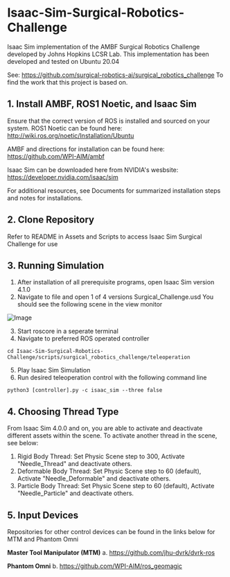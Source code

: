 # Isaac-Sim-Surgical-Robotics-Challenge
Isaac Sim implementation of the AMBF Surgical Robotics Challenge developed by Johns Hopkins LCSR Lab.
This implementation has been developed and tested on Ubuntu 20.04

See: https://github.com/surgical-robotics-ai/surgical_robotics_challenge
To find the work that this project is based on. 

## 1. Install AMBF, ROS1 Noetic, and Isaac Sim
Ensure that the correct version of ROS is installed and sourced on your system. ROS1 Noetic can be found here: 
http://wiki.ros.org/noetic/Installation/Ubuntu

AMBF and directions for installation can be found here: 
https://github.com/WPI-AIM/ambf

Isaac Sim can be downloaded here from NVIDIA's wesbsite: 
https://developer.nvidia.com/isaac/sim

For additional resources, see Documents for summarized installation steps and notes for installations.

## 2. Clone Repository
Refer to README in Assets and Scripts to access Isaac Sim Surgical Challenge for use

## 3. Running Simulation
1. After installation of all prerequisite programs, open Isaac Sim version 4.1.0
2. Navigate to file and open 1 of 4 versions Surgical_Challenge.usd
You should see the following scene in the view monitor

![Image](https://github.com/tkim104/Isaac-Sim-Surgical-Robotics-Challenge/blob/main/Media/viewport.png)

3. Start roscore in a seperate terminal
4. Navigate to preferred ROS operated controller

~~~
cd Isaac-Sim-Surgical-Robotics-Challenge/scripts/surgical_robotics_challenge/teleoperation
~~~

5. Play Isaac Sim Simulation
6. Run desired teleoperation control with the following command line

~~~
python3 [controller].py -c isaac_sim --three false
~~~

## 4. Choosing Thread Type
From Isaac Sim 4.0.0 and on, you are able to activate and deactivate different assets within the scene. To activate another thread in the scene, see below:
1. Rigid Body Thread: Set Physic Scene step to 300, Activate "Needle_Thread" and deactivate others.
2. Deformable Body Thread: Set Physic Scene step to 60 (default), Activate "Needle_Deformable" and deactivate others.
3. Particle Body Thread: Set Physic Scene step to 60 (default), Activate "Needle_Particle" and deactivate others.

## 5. Input Devices
Repositories for other control devices can be found in the links below for MTM and Phantom Omni

**Master Tool Manipulator (MTM)**
a. https://github.com/jhu-dvrk/dvrk-ros

**Phantom Omni**
b. https://github.com/WPI-AIM/ros_geomagic

